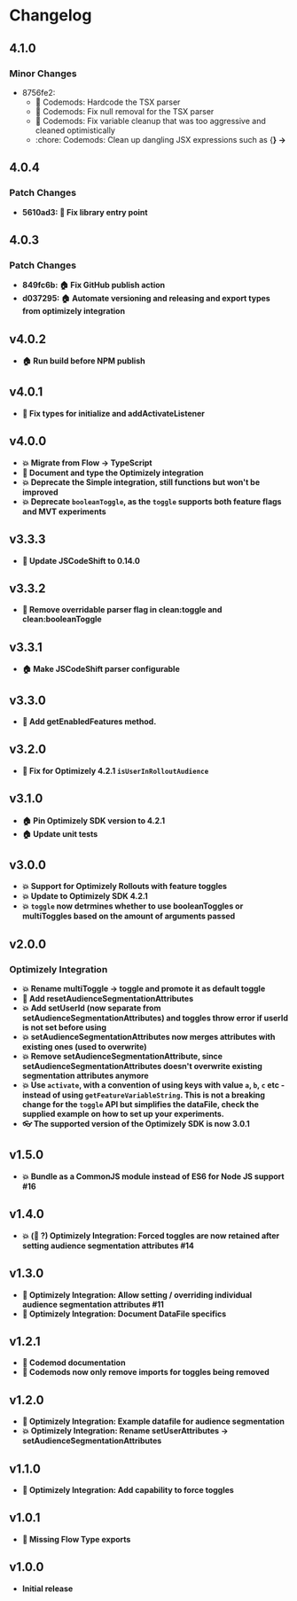 # Changelog

## 4.1.0

### Minor Changes

- 8756fe2: 
  - :rocket: Codemods: Hardcode the TSX parser
  - :bug: Codemods: Fix null removal for the TSX parser
  - :bug: Codemods: Fix variable cleanup that was too aggressive and cleaned optimistically
  - :chore: Codemods: Clean up dangling JSX expressions such as {<B/>} -> <B/>

## 4.0.4

### Patch Changes

- 5610ad3: :bug: Fix library entry point

## 4.0.3

### Patch Changes

- 849fc6b: :house: Fix GitHub publish action
- d037295: :house: Automate versioning and releasing and export types from optimizely integration

## v4.0.2

- :house: Run build before NPM publish

## v4.0.1

- :nail_care: Fix types for initialize and addActivateListener

## v4.0.0

- :boom: Migrate from Flow -> TypeScript
- :memo: Document and type the Optimizely integration
- :boom: Deprecate the Simple integration, still functions but won't be improved
- :boom: Deprecate `booleanToggle`, as the `toggle` supports both feature flags and MVT experiments

## v3.3.3

- :nail_care: Update JSCodeShift to 0.14.0

## v3.3.2

- :nail_care: Remove overridable parser flag in clean:toggle and clean:booleanToggle

## v3.3.1

- :house: Make JSCodeShift parser configurable

## v3.3.0

- :rocket: Add getEnabledFeatures method.

## v3.2.0

- :bug: Fix for Optimizely 4.2.1 `isUserInRolloutAudience`

## v3.1.0

- :house: Pin Optimizely SDK version to 4.2.1
- :house: Update unit tests

## v3.0.0

- :boom: Support for Optimizely Rollouts with feature toggles
- :boom: Update to Optimizely SDK 4.2.1
- :boom: `toggle` now detrmines whether to use booleanToggles or multiToggles based on the amount of arguments passed

## v2.0.0

### Optimizely Integration

- :boom: Rename multiToggle -> toggle and promote it as default toggle
- :rocket: Add resetAudienceSegmentationAttributes
- :boom: Add setUserId (now separate from setAudienceSegmentationAttributes) and toggles throw error if userId is not set before using
- :boom: setAudienceSegmentationAttributes now merges attributes with existing ones (used to overwrite)
- :boom: Remove setAudienceSegmentationAttribute, since setAudienceSegmentationAttributes doesn't overwrite existing segmentation attributes anymore
- :boom: Use `activate`, with a convention of using keys with value `a`, `b`, `c` etc - instead of using `getFeatureVariableString`. This is not a breaking change for the `toggle` API but simplifies the dataFile, check the supplied example on how to set up your experiments.
- :eyeglasses: The supported version of the Optimizely SDK is now 3.0.1

## v1.5.0

- :boom: Bundle as a CommonJS module instead of ES6 for Node JS support #16

## v1.4.0

- :boom: (:bug: ?) Optimizely Integration: Forced toggles are now retained after setting audience segmentation attributes #14

## v1.3.0

- :rocket: Optimizely Integration: Allow setting / overriding individual audience segmentation attributes #11
- :memo: Optimizely Integration: Document DataFile specifics

## v1.2.1

- :memo: Codemod documentation
- :bug: Codemods now only remove imports for toggles being removed

## v1.2.0

- :memo: Optimizely Integration: Example datafile for audience segmentation
- :boom: Optimizely Integration: Rename setUserAttributes -> setAudienceSegmentationAttributes

## v1.1.0

- :rocket: Optimizely Integration: Add capability to force toggles

## v1.0.1

- :bug: Missing Flow Type exports

## v1.0.0

- Initial release
